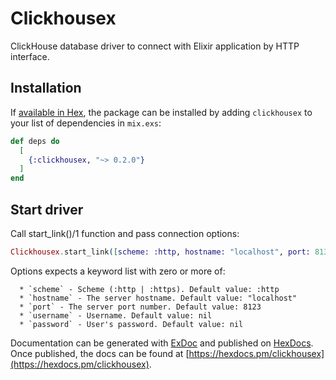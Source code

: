 # Clickhousex

ClickHouse database driver to connect with Elixir application by HTTP interface.

## Installation

If [available in Hex](https://hex.pm/docs/publish), the package can be installed
by adding `clickhousex` to your list of dependencies in `mix.exs`:

```elixir
def deps do
  [
    {:clickhousex, "~> 0.2.0"}
  ]
end
```

## Start driver
Call start_link()/1 function and pass connection options:

```elixir
Clickhousex.start_link([scheme: :http, hostname: "localhost", port: 8132, username: "user", password: "654321"])
```

Options expects a keyword list with zero or more of:

      * `scheme` - Scheme (:http | :https). Default value: :http
      * `hostname` - The server hostname. Default value: "localhost"
      * `port` - The server port number. Default value: 8123
      * `username` - Username. Default value: nil
      * `password` - User's password. Default value: nil


Documentation can be generated with [ExDoc](https://github.com/elixir-lang/ex_doc)
and published on [HexDocs](https://hexdocs.pm). Once published, the docs can
be found at [https://hexdocs.pm/clickhousex](https://hexdocs.pm/clickhousex).
